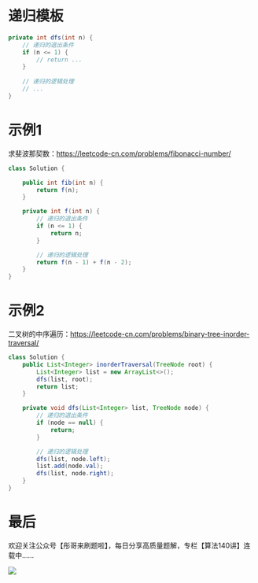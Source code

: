 # 递归模板

```java
private int dfs(int n) {
    // 递归的退出条件
    if (n <= 1) {
        // return ...
    }
    
    // 递归的逻辑处理
    // ...
}
```

# 示例1

求斐波那契数：https://leetcode-cn.com/problems/fibonacci-number/

```java
class Solution {

    public int fib(int n) {
        return f(n);
    }

    private int f(int n) {
        // 递归的退出条件
        if (n <= 1) {
            return n;
        }

        // 递归的逻辑处理
        return f(n - 1) + f(n - 2);
    }
}
```

# 示例2

二叉树的中序遍历：https://leetcode-cn.com/problems/binary-tree-inorder-traversal/

```java
class Solution {
    public List<Integer> inorderTraversal(TreeNode root) {
        List<Integer> list = new ArrayList<>();
        dfs(list, root);
        return list;
    }

    private void dfs(List<Integer> list, TreeNode node) {
        // 递归的退出条件
        if (node == null) {
            return;
        }

        // 递归的逻辑处理
        dfs(list, node.left);
        list.add(node.val);
        dfs(list, node.right);
    }
}
```

# 最后

欢迎关注公众号【彤哥来刷题啦】，每日分享高质量题解，专栏【算法140讲】连载中……

![](https://img.oicoding.cn/img/20211226095624.png)
